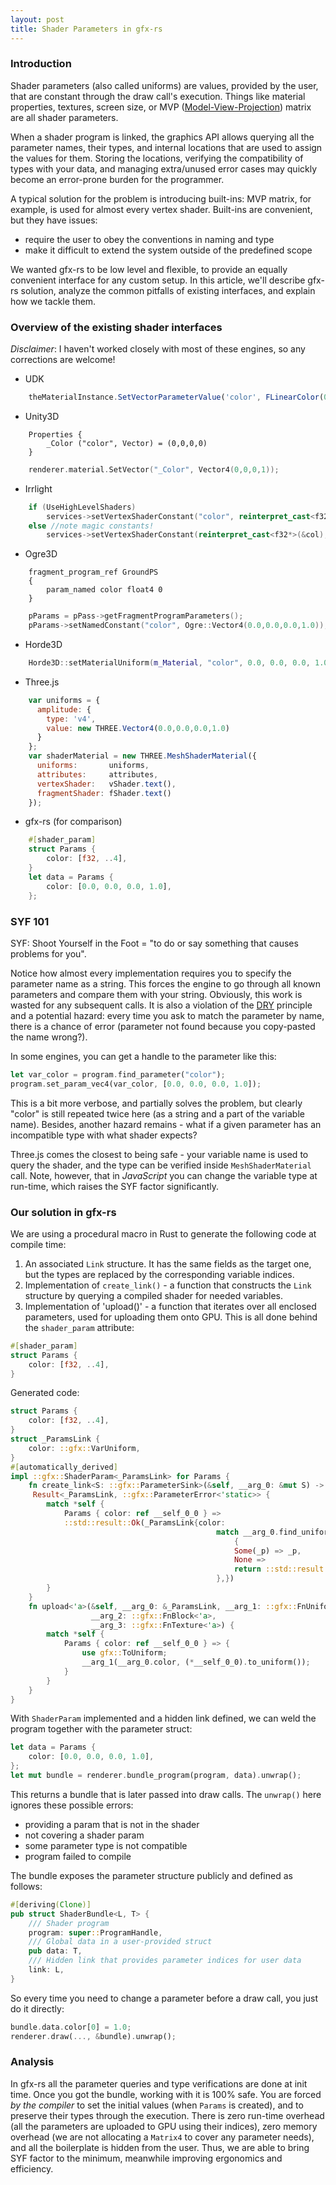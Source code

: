 ```yaml
---
layout: post
title: Shader Parameters in gfx-rs
---
```


### Introduction

Shader parameters (also called uniforms) are values, provided by the user, that are constant through the draw call's execution. Things like material properties, textures, screen size, or MVP ([Model-View-Projection](http://stackoverflow.com/questions/5550620/the-purpose-of-model-view-projection-matrix)) matrix are all shader parameters.

When a shader program is linked, the graphics API allows querying all the parameter names, their types, and internal locations that are used to assign the values for them. Storing the locations, verifying the compatibility of types with your data, and managing extra/unused error cases may quickly become an error-prone burden for the programmer.

A typical solution for the problem is introducing built-ins: MVP matrix, for example, is used for almost every vertex shader. Built-ins are convenient, but they have issues:
- require the user to obey the conventions in naming and type
- make it difficult to extend the system outside of the predefined scope

We wanted gfx-rs to be low level and flexible, to provide an equally convenient interface for any custom setup. In this article, we'll describe gfx-rs solution, analyze the common pitfalls of existing interfaces, and explain how we tackle them.

### Overview of the existing shader interfaces

_Disclaimer_: I haven't worked closely with most of these engines, so any corrections are welcome!

  * UDK
```JavaScript
    theMaterialInstance.SetVectorParameterValue('color', FLinearColor(0.0,0.0,0.0,1.0));
```
  * Unity3D
```
    Properties {
        _Color ("color", Vector) = (0,0,0,0)
    }
```
```C
    renderer.material.SetVector("_Color", Vector4(0,0,0,1));
```
  * Irrlight
```C++
    if (UseHighLevelShaders)
        services->setVertexShaderConstant("color", reinterpret_cast<f32*>(&col), 4);
    else //note magic constants!
        services->setVertexShaderConstant(reinterpret_cast<f32*>(&col), 9, 1);
```
  * Ogre3D
```
    fragment_program_ref GroundPS
    {
        param_named color float4 0
    }
```
```C++
    pParams = pPass->getFragmentProgramParameters();
    pParams->setNamedConstant("color", Ogre::Vector4(0.0,0.0,0.0,1.0));
```
  * Horde3D
```C++
    Horde3D::setMaterialUniform(m_Material, "color", 0.0, 0.0, 0.0, 1.0);
```
  * Three.js
```JavaScript
    var uniforms = {
      amplitude: {
        type: 'v4',
        value: new THREE.Vector4(0.0,0.0,0.0,1.0)
      }
    };
    var shaderMaterial = new THREE.MeshShaderMaterial({
      uniforms:       uniforms,
      attributes:     attributes,
      vertexShader:   vShader.text(),
      fragmentShader: fShader.text()
    });
```
  * gfx-rs (for comparison)
```rust
    #[shader_param]
    struct Params {
        color: [f32, ..4],
    }
    let data = Params {
        color: [0.0, 0.0, 0.0, 1.0],
    };
```

### SYF 101
SYF: Shoot Yourself in the Foot = "to do or say something that causes problems for you".

Notice how almost every implementation requires you to specify the parameter name as a string. This forces the engine to go through all known parameters and compare them with your string. Obviously, this work is wasted for any subsequent calls. It is also a violation of the [DRY](http://en.wikipedia.org/wiki/Don%27t_repeat_yourself) principle and a potential hazard: every time you ask to match the parameter by name, there is a chance of error (parameter not found because you copy-pasted the name wrong?).

In some engines, you can get a handle to the parameter like this:
```rust
let var_color = program.find_parameter("color");
program.set_param_vec4(var_color, [0.0, 0.0, 0.0, 1.0]);
```
This is a bit more verbose, and partially solves the problem, but clearly "color" is still repeated twice here (as a string and a part of the variable name). Besides, another hazard remains - what if a given parameter has an incompatible type with what shader expects?

Three.js comes the closest to being safe - your variable name is used to query the shader, and the type can be verified inside `MeshShaderMaterial` call. Note, however, that in _JavaScript_ you can change the variable type at run-time, which raises the SYF factor significantly.

### Our solution in gfx-rs

We are using a procedural macro in Rust to generate the following code at compile time:
  1. An associated `Link` structure. It has the same fields as the target one, but the types are replaced by the corresponding variable indices.
  2. Implementation of `create_link()` - a function that constructs the `Link` structure by querying a compiled shader for needed variables.
  3. Implementation of 'upload()' - a function that iterates over all enclosed parameters, used for uploading them onto GPU.
This is all done behind the `shader_param` attribute:
```rust
#[shader_param]
struct Params {
    color: [f32, ..4],
}
```
Generated code:
```rust
struct Params {
    color: [f32, ..4],
}
struct _ParamsLink {
    color: ::gfx::VarUniform,
}
#[automatically_derived]
impl ::gfx::ShaderParam<_ParamsLink> for Params {
    fn create_link<S: ::gfx::ParameterSink>(&self, __arg_0: &mut S) ->
     Result<_ParamsLink, ::gfx::ParameterError<'static>> {
        match *self {
            Params { color: ref __self_0_0 } =>
            ::std::result::Ok(_ParamsLink{color:
                                              match __arg_0.find_uniform("color")
                                                  {
                                                  Some(_p) => _p,
                                                  None =>
                                                  return ::std::result::Err(::gfx::ErrorUniform("color"))
                                              },})
        }
    }
    fn upload<'a>(&self, __arg_0: &_ParamsLink, __arg_1: ::gfx::FnUniform<'a>,
                  __arg_2: ::gfx::FnBlock<'a>,
                  __arg_3: ::gfx::FnTexture<'a>) {
        match *self {
            Params { color: ref __self_0_0 } => {
                use gfx::ToUniform;
                __arg_1(__arg_0.color, (*__self_0_0).to_uniform());
            }
        }
    }
}
```

With `ShaderParam` implemented and a hidden link defined, we can weld the program together with the parameter struct:
```rust
let data = Params {
    color: [0.0, 0.0, 0.0, 1.0],
};
let mut bundle = renderer.bundle_program(program, data).unwrap();
```
This returns a bundle that is later passed into draw calls. The `unwrap()` here ignores these possible errors:
  * providing a param that is not in the shader
  * not covering a shader param
  * some parameter type is not compatible
  * program failed to compile

The bundle exposes the parameter structure publicly and defined as follows:
```rust
#[deriving(Clone)]
pub struct ShaderBundle<L, T> {
    /// Shader program
    program: super::ProgramHandle,
    /// Global data in a user-provided struct
    pub data: T,
    /// Hidden link that provides parameter indices for user data
    link: L,
}
```
So every time you need to change a parameter before a draw call, you just do it directly:
```rust
bundle.data.color[0] = 1.0;
renderer.draw(..., &bundle).unwrap();
```
### Analysis

In gfx-rs all the parameter queries and type verifications are done at init time. Once you got the bundle, working with it is 100% safe. You are forced *by the compiler* to set the initial values (when `Params` is created), and to preserve their types through the execution. There is zero run-time overhead (all the parameters are uploaded to GPU using their indices), zero memory overhead (we are not allocating a `Matrix4` to cover any parameter needs), and all the boilerplate is hidden from the user. Thus, we are able to bring SYF factor to the minimum, meanwhile improving ergonomics and efficiency.
